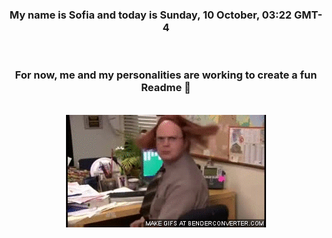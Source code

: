 


<div align="center">
<h3 >My name is Sofia and today is Sunday, 10 October, 03:22 GMT-4</h3><br>
<h3 >For now, me and my personalities are working to create a fun Readme 👋
</h3><br>
<img src='img/dwight.gif' alt='working...'/>
</div>
